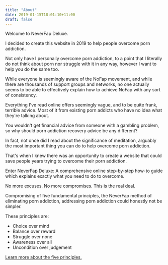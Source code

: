 ```yaml
---
title: "About"
date: 2019-01-15T18:01:10+11:00
draft: false
---
```


Welcome to NeverFap Deluxe.

I decided to create this website in 2019 to help people overcome porn addiction.

Not only have I personally overcome porn addiction, to a point that I literally do not think about porn nor struggle with it in any way, however I want to help you do the same too. 

While everyone is seemingly aware of the NoFap movement, and while there are thousands of support groups and networks, no one actually seems to be able to  effectively explain how to achieve NoFap with any sort of consistency.

Everything I've read online offers seemingly vague, and to be quite frank, terrible advice. Most of it from existing porn addicts who have no idea what they're talking about. 

You wouldn't get financial advice from someone with a gambling problem, so why should porn addiction recovery advice be any different?

In fact, not once did I read about the significance of meditation, arguably the most important thing you can do to help overcome porn addiction.

That's when I knew there was an opportunity to create a website that could save people years trying to overcome their porn addiction. 

Enter NeverFap Deluxe: A comprehensive online step-by-step how-to guide which explains exactly what you need to do to overcome. 

No more excuses. No more compromises. This is the real deal.

Compromising of five fundamental principles, the NeverFap method of eliminating porn addiction, addressing porn addiction could honestly not be simpler. 

These principles are:

<div class="homepage__section" style="margin-top: 0;">
  <ul class="homepage__five__principles">
    <span class="highlight__underline"><li>Choice over mind</li></span>
    <span class="highlight__underline"><li>Balance over reward</li></span>
    <span class="highlight__underline"><li>Struggle over none</li></span>
    <span class="highlight__underline"><li>Awareness over all</li></span>
    <span class="highlight__underline"><li>Uncondition over judgement</li></span>
  </ul>
</div>

<div class="homepage__button__wrapper">
  <a class="homepage__button" href="/guide/the-five-fundamental-principles-of-neverfap">Learn more about the five principles.</a>
</div>


